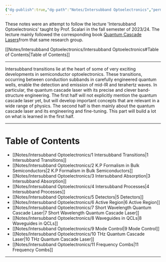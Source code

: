 ```yaml
---
{"dg-publish":true,"dg-path":"Notes/Intersubband Optoelectronics","permalink":"/notes/intersubband-optoelectronics/","dgShowLocalGraph":true,"dgShowInlineTitle":"true","dgShowToc":"false","updated":"2025-01-29T21:18:28.290+01:00"}
---
```


These notes were an attempt to follow the lecture 'Intersubband Optoelectronics' taught by Prof. Scalari in the fall semester of 2023/24. The lecture mainly followed the corresponding book [Quantum Cascade Lasers](https://www.amazon.com/Quantum-Cascade-Lasers-J%C3%A9r%C3%B4me-Faist/dp/0198528248)from that same research group. 

[[Notes/Intersubband Optoelectronics/Intersubband Optoelectronics#Table of Contents\|Table of Contents]]

---
Intersubband transitions lie at the heart of some of very exciting developments in semiconductor optoelectronics. These transitions, occurring between conduction subbands in carefully engineered quantum wells, enable the detection and emission of mid-IR and terahertz waves. In particular, the quantum cascade laser with its precise and clever band-structure engineering.
The first half will not explicitly mention the quantum cascade laser yet, but will develop important concepts that are relevant in a wide range of physics. The second half is then mainly about the quantum cascade laser and its engineering and fine-tuning. This part will build a lot on what is learned in the first half.

---

# Table of Contents
- [[Notes/Intersubband Optoelectronics/1 Intersubband Transitions\|1 Intersubband Transitions]]
- [[Notes/Intersubband Optoelectronics/2 K.P Formalism in Bulk Semiconductors\|2 K.P Formalism in Bulk Semiconductors]]
- [[Notes/Intersubband Optoelectronics/3 Intersubband Absorption\|3 Intersubband Absorption]]
- [[Notes/Intersubband Optoelectronics/4 Intersubband Processes\|4 Intersubband Processes]]
- [[Notes/Intersubband Optoelectronics/5 Detectors\|5 Detectors]]
- [[Notes/Intersubband Optoelectronics/6 Active Region\|6 Active Region]]
- [[Notes/Intersubband Optoelectronics/7 Short Wavelength Quantum Cascade Laser\|7 Short Wavelength Quantum Cascade Laser]]
- [[Notes/Intersubband Optoelectronics/8 Waveguides in QCLs\|8 Waveguides in QCLs]]
- [[Notes/Intersubband Optoelectronics/9 Mode Control\|9 Mode Control]]
- [[Notes/Intersubband Optoelectronics/10 THz Quantum Cascade Laser\|10 THz Quantum Cascade Laser]]
- [[Notes/Intersubband Optoelectronics/11 Frequency Combs\|11 Frequency Combs]]

---








